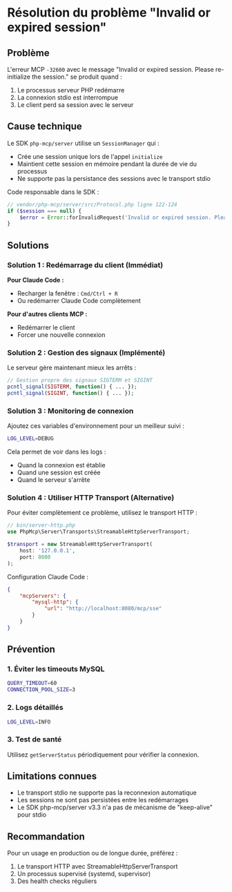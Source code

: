 # Résolution du problème "Invalid or expired session"

## Problème

L'erreur MCP `-32600` avec le message "Invalid or expired session. Please re-initialize the session." se produit quand :

1. Le processus serveur PHP redémarre
2. La connexion stdio est interrompue
3. Le client perd sa session avec le serveur

## Cause technique

Le SDK `php-mcp/server` utilise un `SessionManager` qui :
- Crée une session unique lors de l'appel `initialize`
- Maintient cette session en mémoire pendant la durée de vie du processus
- Ne supporte pas la persistance des sessions avec le transport stdio

Code responsable dans le SDK :
```php
// vendor/php-mcp/server/src/Protocol.php ligne 122-124
if ($session === null) {
    $error = Error::forInvalidRequest('Invalid or expired session. Please re-initialize the session.', $message->id);
}
```

## Solutions

### Solution 1 : Redémarrage du client (Immédiat)

**Pour Claude Code :**
- Recharger la fenêtre : `Cmd/Ctrl + R`
- Ou redémarrer Claude Code complètement

**Pour d'autres clients MCP :**
- Redémarrer le client
- Forcer une nouvelle connexion

### Solution 2 : Gestion des signaux (Implémenté)

Le serveur gère maintenant mieux les arrêts :
```php
// Gestion propre des signaux SIGTERM et SIGINT
pcntl_signal(SIGTERM, function() { ... });
pcntl_signal(SIGINT, function() { ... });
```

### Solution 3 : Monitoring de connexion

Ajoutez ces variables d'environnement pour un meilleur suivi :
```bash
LOG_LEVEL=DEBUG
```

Cela permet de voir dans les logs :
- Quand la connexion est établie
- Quand une session est créée
- Quand le serveur s'arrête

### Solution 4 : Utiliser HTTP Transport (Alternative)

Pour éviter complètement ce problème, utilisez le transport HTTP :

```php
// bin/server-http.php
use PhpMcp\Server\Transports\StreamableHttpServerTransport;

$transport = new StreamableHttpServerTransport(
    host: '127.0.0.1',
    port: 8080
);
```

Configuration Claude Code :
```json
{
    "mcpServers": {
        "mysql-http": {
            "url": "http://localhost:8080/mcp/sse"
        }
    }
}
```

## Prévention

### 1. Éviter les timeouts MySQL
```bash
QUERY_TIMEOUT=60
CONNECTION_POOL_SIZE=3
```

### 2. Logs détaillés
```bash
LOG_LEVEL=INFO
```

### 3. Test de santé
Utilisez `getServerStatus` périodiquement pour vérifier la connexion.

## Limitations connues

- Le transport stdio ne supporte pas la reconnexion automatique
- Les sessions ne sont pas persistées entre les redémarrages
- Le SDK php-mcp/server v3.3 n'a pas de mécanisme de "keep-alive" pour stdio

## Recommandation

Pour un usage en production ou de longue durée, préférez :
1. Le transport HTTP avec StreamableHttpServerTransport
2. Un processus supervisé (systemd, supervisor)
3. Des health checks réguliers